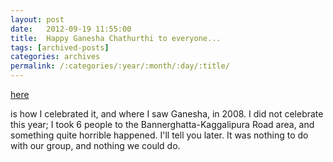 ```yaml
---
layout: post
date:	2012-09-19 11:55:00
title:  Happy Ganesha Chathurthi to everyone...
tags: [archived-posts]
categories: archives
permalink: /:categories/:year/:month/:day/:title/
---
```

<a href="http://deponti.livejournal.com/435229.html"> here </a>

is how I celebrated it, and where I saw Ganesha, in 2008. I did not celebrate this year; I took 6 people to the Bannerghatta-Kaggalipura Road area, and something quite horrible happened. I'll tell you later. It was nothing to do with our group, and nothing we could do.

